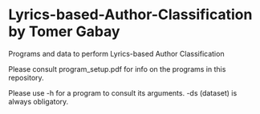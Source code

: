# Lyrics-based-Author-Classification by Tomer Gabay

Programs and data to perform Lyrics-based Author Classification

Please consult program_setup.pdf for info on the programs in this repository.

Please use -h for a program to consult its arguments. -ds (dataset) is always obligatory.
